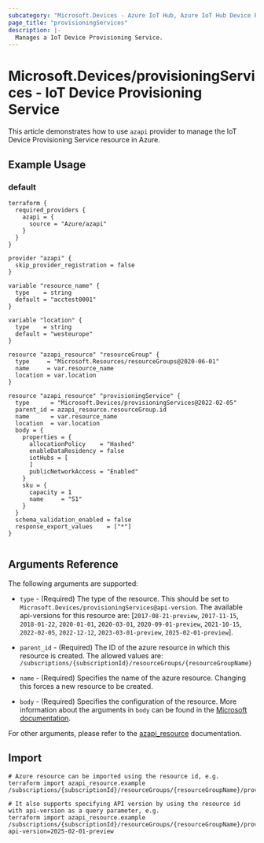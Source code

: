 ```yaml
---
subcategory: "Microsoft.Devices - Azure IoT Hub, Azure IoT Hub Device Provisioning Service"
page_title: "provisioningServices"
description: |-
  Manages a IoT Device Provisioning Service.
---
```


# Microsoft.Devices/provisioningServices - IoT Device Provisioning Service

This article demonstrates how to use `azapi` provider to manage the IoT Device Provisioning Service resource in Azure.



## Example Usage

### default

```hcl
terraform {
  required_providers {
    azapi = {
      source = "Azure/azapi"
    }
  }
}

provider "azapi" {
  skip_provider_registration = false
}

variable "resource_name" {
  type    = string
  default = "acctest0001"
}

variable "location" {
  type    = string
  default = "westeurope"
}

resource "azapi_resource" "resourceGroup" {
  type     = "Microsoft.Resources/resourceGroups@2020-06-01"
  name     = var.resource_name
  location = var.location
}

resource "azapi_resource" "provisioningService" {
  type      = "Microsoft.Devices/provisioningServices@2022-02-05"
  parent_id = azapi_resource.resourceGroup.id
  name      = var.resource_name
  location  = var.location
  body = {
    properties = {
      allocationPolicy    = "Hashed"
      enableDataResidency = false
      iotHubs = [
      ]
      publicNetworkAccess = "Enabled"
    }
    sku = {
      capacity = 1
      name     = "S1"
    }
  }
  schema_validation_enabled = false
  response_export_values    = ["*"]
}


```



## Arguments Reference

The following arguments are supported:

* `type` - (Required) The type of the resource. This should be set to `Microsoft.Devices/provisioningServices@api-version`. The available api-versions for this resource are: [`2017-08-21-preview`, `2017-11-15`, `2018-01-22`, `2020-01-01`, `2020-03-01`, `2020-09-01-preview`, `2021-10-15`, `2022-02-05`, `2022-12-12`, `2023-03-01-preview`, `2025-02-01-preview`].

* `parent_id` - (Required) The ID of the azure resource in which this resource is created. The allowed values are:  
  `/subscriptions/{subscriptionId}/resourceGroups/{resourceGroupName}`

* `name` - (Required) Specifies the name of the azure resource. Changing this forces a new resource to be created.

* `body` - (Required) Specifies the configuration of the resource. More information about the arguments in `body` can be found in the [Microsoft documentation](https://learn.microsoft.com/en-us/azure/templates/Microsoft.Devices/provisioningServices?pivots=deployment-language-terraform).

For other arguments, please refer to the [azapi_resource](https://registry.terraform.io/providers/Azure/azapi/latest/docs/resources/resource) documentation.

## Import

 ```shell
 # Azure resource can be imported using the resource id, e.g.
 terraform import azapi_resource.example /subscriptions/{subscriptionId}/resourceGroups/{resourceGroupName}/providers/Microsoft.Devices/provisioningServices/{resourceName}
 
 # It also supports specifying API version by using the resource id with api-version as a query parameter, e.g.
 terraform import azapi_resource.example /subscriptions/{subscriptionId}/resourceGroups/{resourceGroupName}/providers/Microsoft.Devices/provisioningServices/{resourceName}?api-version=2025-02-01-preview
 ```
